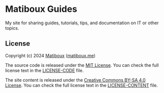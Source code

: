 # Matiboux Guides

My site for sharing guides, tutorials, tips, and documentation on IT or other topics.


## License

Copyright (c) 2024 [Matiboux](https://github.com/matiboux) ([matiboux.me](https://matiboux.me))

The source code is released under the [MIT License](https://opensource.org/licenses/MIT). You can check the full license text in the [LICENSE-CODE](LICENSE-CODE) file.

The site content is released under the [Creative Commons BY-SA 4.0 License](https://creativecommons.org/licenses/by-sa/4.0/). You can check the full license text in the [LICENSE-CONTENT](LICENSE-CONTENT) file.
